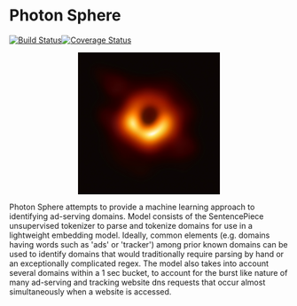 # Photon Sphere 
[![Build Status](https://travis-ci.org/jkerrigan/photon_sphere.svg?branch=master)](https://travis-ci.org/jkerrigan/photon_sphere)[![Coverage Status](https://coveralls.io/repos/github/jkerrigan/photon_sphere/badge.svg?branch=master)](https://coveralls.io/github/jkerrigan/photon_sphere?branch=master)

<p align="center">
<a href="url"><img src="https://github.com/jkerrigan/photon_sphere/blob/master/images/messier_87.jpg" align="center" height="256" width="256"></a>
</p>


Photon Sphere attempts to provide a machine learning approach to identifying ad-serving domains. Model consists of the SentencePiece unsupervised tokenizer to parse and tokenize domains for use in a lightweight embedding model. Ideally, common elements (e.g. domains having words such as 'ads' or 'tracker') among prior known domains can be used to identify domains that would traditionally require parsing by hand or an exceptionally complicated regex. The model also takes into account several domains within a 1 sec bucket, to account for the burst like nature of many ad-serving and tracking website dns requests that occur almost simultaneously when a website is accessed.
